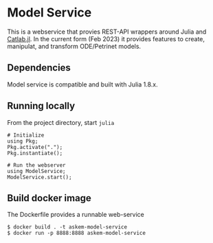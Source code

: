 # Model Service
This is a webservice that provies REST-API wrappers around Julia and [Catlab.jl](https://github.com/AlgebraicJulia/Catlab.jl). 
In the current form (Feb 2023) it provides features to create, manipulat, and transform ODE/Petrinet models.

## Dependencies
Model service is compatible and built with Julia 1.8.x.

## Running locally
From the project directory, start `julia`
```
# Initialize
using Pkg;
Pkg.activate(".");
Pkg.instantiate();

# Run the webserver
using ModelService;
ModelService.start();
```


## Build docker image
The Dockerfile provides a runnable web-service

```
$ docker build . -t askem-model-service
$ docker run -p 8888:8888 askem-model-service
```
